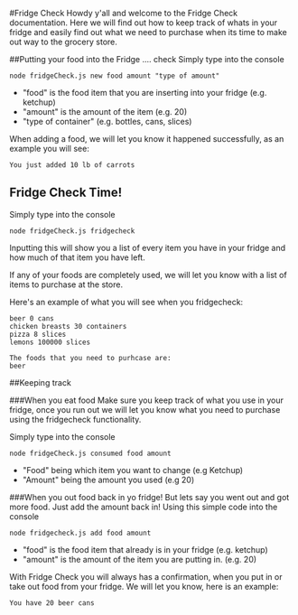 #Fridge Check
Howdy y'all and welcome to the Fridge Check documentation. Here we will find out how to keep track of whats in your fridge and easily find out what we need to purchase when its time to make out way to the grocery store.

##Putting your food into the Fridge .... check
Simply type into the console
```
node fridgeCheck.js new food amount "type of amount"
```
- "food" is the food item that you are inserting into your fridge (e.g. ketchup)
- "amount" is the amount of the item (e.g. 20)
- "type of container" (e.g. bottles, cans, slices)

When adding a food, we will let you know it happened successfully, as an example you will see:
```
You just added 10 lb of carrots
```

## Fridge Check Time!

Simply type into the console
```
node fridgeCheck.js fridgecheck
```
Inputting this will show you a list of every item you have in your fridge and how much of that item you have left.

If any of your foods are completely used, we will let you know with a list of items to purchase at the store.

Here's an example of what you will see when you fridgecheck:
```
beer 0 cans
chicken breasts 30 containers
pizza 8 slices
lemons 100000 slices

The foods that you need to purhcase are:
beer
```


##Keeping track

###When you eat food
Make sure you keep track of what you use in your fridge, once you run out we will let you know what you need to purchase using the fridgecheck functionality.

Simply type into the console
```
node fridgeCheck.js consumed food amount
```
- "Food" being which item you want to change (e.g Ketchup)
- "Amount" being the amount you used (e.g 20)

###When you out food back in yo fridge!
But lets say you went out and got more food. Just add the amount back in! Using this simple code into the console
```
node fridgecheck.js add food amount
```
- "food" is the food item that already is in your fridge (e.g. ketchup)
- "amount" is the amount of the item you are putting in. (e.g. 20)

With Fridge Check you will always has a confirmation, when you put in or take out food from your fridge. We will let you know, here is an example:
```
You have 20 beer cans
```
